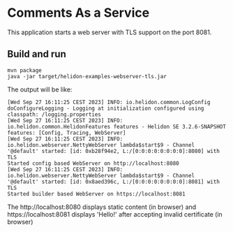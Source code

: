 # Comments As a Service

This application starts a web server with TLS support on the port 8081.

## Build and run

```shell
mvn package
java -jar target/helidon-examples-webserver-tls.jar
```

The output will be like:

```shell
[Wed Sep 27 16:11:25 CEST 2023] INFO: io.helidon.common.LogConfig doConfigureLogging - Logging at initialization configured using classpath: /logging.properties 
[Wed Sep 27 16:11:25 CEST 2023] INFO: io.helidon.common.HelidonFeatures features - Helidon SE 3.2.6-SNAPSHOT features: [Config, Tracing, WebServer]
[Wed Sep 27 16:11:25 CEST 2023] INFO: io.helidon.webserver.NettyWebServer lambda$start$9 - Channel '@default' started: [id: 0xb28f94e2, L:/[0:0:0:0:0:0:0:0]:8080] with TLS  
Started config based WebServer on http://localhost:8080
[Wed Sep 27 16:11:25 CEST 2023] INFO: io.helidon.webserver.NettyWebServer lambda$start$9 - Channel '@default' started: [id: 0x8aed396c, L:/[0:0:0:0:0:0:0:0]:8081] with TLS  
Started builder based WebServer on https://localhost:8081
```

The http://localhost:8080 displays static content (in browser) and https://localhost:8081 displays 'Hello!' after accepting 
invalid certificate (in browser)
